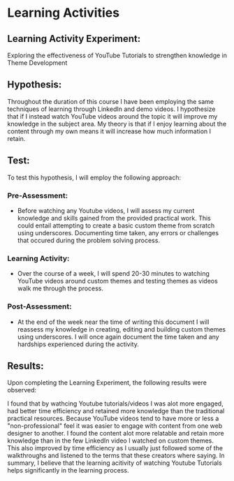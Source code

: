 # Learning Activities

## Learning Activity Experiment: 
Exploring the effectiveness of YouTube Tutorials to strengthen knowledge in Theme Development 

## Hypothesis:

Throughout the duration of this course I have been employing the same techniques of learning through LinkedIn and demo videos. I hypothesize that if I instead watch YouTube videos around the topic it will improve my knowledge in the subject area. My theory is that if I enjoy learning about the content through my own means it will increase how much information I retain.  

## Test: 

To test this hypothesis, I will employ the following approach:


### Pre-Assessment:
- Before watching any Youtube videos, I will assess my current knowledge and skills gained from the provided practical work. This could entail attempting to create a basic custom theme from scratch using underscores. Documenting time taken, any errors or challenges that occured during the problem solving process.

### Learning Activity: 
- Over the course of a week, I will spend 20-30 minutes to watching YouTube videos around custom themes and testing themes as videos walk me through the process.

### Post-Assessment:
- At the end of the week near the time of writing this document I will reassess my knowledge in creating, editing and building custom themes using underscores. I will once again document the time taken and any hardships experienced during the activity. 

## Results:

Upon completing the Learning Experiment, the following results were observed:

I found that by wathcing Youtube tutorials/videos I was alot more engaged, had better time efficiency and retained more knowledge than the traditional practical resources. Because YouTube videos tend to have more or less a "non-professional" feel it was easier to engage with content from one web designer to another. I found the content alot more relatable and retain more knowledge than in the few LinkedIn video I watched on custom themes. This also improved by time efficiency as I usually just followed some of the walkthroughs and listened to the terms that these creators where saying. In summary, I believe that the learning acitivity of watching Youtube Tutorials helps significantly in the learning process. 
